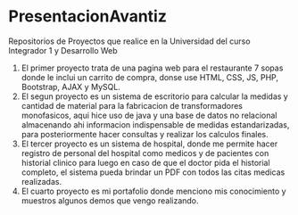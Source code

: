 # PresentacionAvantiz
Repositorios de Proyectos que realice en la Universidad del curso Integrador 1 y Desarrollo Web
1. El primer proyecto trata de una pagina web para el restaurante 7 sopas donde le inclui un carrito de compra, donse use HTML, CSS, JS, PHP, Bootstrap, AJAX y MySQL.
2. El segun proyecto es un sistema de escritorio para calcular la medidas y cantidad de material para la fabricacion de transformadores monofasicos, aqui hice uso de java y una
  base de datos no relacional almacenando ahi informacion indispensable de medidas estandarizadas, para posteriormente hacer consultas y realizar los calculos finales.
3. El tercer proyecto es un sistema de hospital, donde me permite hacer registro de personal del hospital como medicos y de pacientes con historial clinico para luego en caso de que
  el doctor pida el historial completo, el sistema pueda brindar un PDF con todos las citas medicas realizadas.
4. El cuarto proyecto es mi portafolio donde menciono mis conocimiento y muestros algunos demos que vengo realizando.


